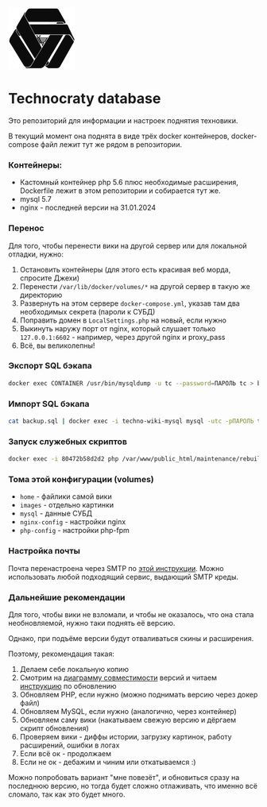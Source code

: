 ![img.png](img.png)


# Technocraty database

Это репозиторий для информации и настроек поднятия техновики.

В текущий момент она поднята в виде трёх docker контейнеров, docker-compose файл лежит тут же рядом в репозитории.

### Контейнеры:

* Кастомный контейнер php 5.6 плюс необходимые расширения, Dockerfile лежит в этом репозитории и собирается тут же.
* mysql 5.7
* nginx - последней версии на 31.01.2024

### Перенос

Для того, чтобы перенести вики на другой сервер или для локальной отладки, нужно:

1. Остановить контейнеры (для этого есть красивая веб морда, спросите Джехи)
2. Перенести `/var/lib/docker/volumes/*` на другой сервер в такую же директорию
3. Развернуть на этом сервере `docker-compose.yml`, указав там два необходимых секрета (пароли к СУБД)
4. Поправить домен в `LocalSettings.php` на новый, если нужно
5. Выкинуть наружу порт от nginx, который слушает только `127.0.0.1:6602` - например, через другой nginx и proxy_pass
6. Всё, вы великолепны!

### Экспорт SQL бэкапа

```bash
docker exec CONTAINER /usr/bin/mysqldump -u tc --password=ПАРОЛЬ tc > backup.sql
```

### Импорт SQL бэкапа

```bash
cat backup.sql | docker exec -i techno-wiki-mysql mysql -utc -pПАРОЛЬ tc
```

### Запуск служебных скриптов

```bash
docker exec -i 80472b58d2d2 php /var/www/public_html/maintenance/rebuildImages.php
```

### Тома этой конфигурации (volumes)
* `home` - файлики самой вики
* `images` - отдельно картинки
* `mysql` - данные СУБД
* `nginx-config` - настройки nginx
* `php-config` - настройки php-fpm

### Настройка почты

Почта перенастроена через SMTP по [этой инструкции](https://www.mediawiki.org/wiki/Manual:$wgSMTP). Можно использовать любой подходящий сервис, выдающий SMTP креды.
### Дальнейшие рекомендации
Для того, чтобы вики не взломали, и чтобы не оказалось, что она стала необновляемой,
нужно таки поднять её версию.

Однако, при подъёме версии будут отваливаться скины и расширения.

Поэтому, рекомендация такая:
1. Делаем себе локальную копию
2. Смотрим на [диаграмму совместимости](https://www.mediawiki.org/wiki/Compatibility) версий и читаем [инструкцию](https://www.mediawiki.org/wiki/Manual:Upgrading/ru) по обновлению
3. Обновляем PHP, если нужно (можно поднимать версию через докер файл)
4. Обновляем MySQL, если нужно (аналогично, через контейнер)
5. Обновляем саму вики (накатываем свежую версию и дёргаем скрипт обновления)
6. Проверяем вики - диффы истории, загрузку картинок, работу расширений, ошибки в логах
7. Если всё ок - продолжаем
8. Если не ок - дебажим и чиним или откатываемся :)

Можно попробовать вариант "мне повезёт", и обновиться сразу на последнюю версию, но тогда будет сложно отлаживать, что именно всё сломало, так как это будет много.
